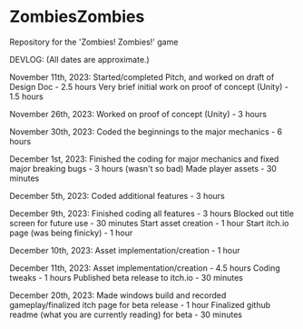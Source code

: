 # ZombiesZombies
 Repository for the 'Zombies! Zombies!' game


DEVLOG:
(All dates are approximate.)

November 11th, 2023:
Started/completed Pitch, and worked on draft of Design Doc - 2.5 hours
Very brief initial work on proof of concept (Unity) - 1.5 hours

November 26th, 2023:
Worked on proof of concept (Unity) - 3 hours

November 30th, 2023:
Coded the beginnings to the major mechanics - 6 hours

December 1st, 2023:
Finished the coding for major mechanics and fixed major breaking bugs - 3 hours (wasn't so bad)
Made player assets - 30 minutes

December 5th, 2023: 
Coded additional features - 3 hours

December 9th, 2023:
Finished coding all features - 3 hours
Blocked out title screen for future use - 30 minutes
Start asset creation - 1 hour
Start itch.io page (was being finicky) - 1 hour

December 10th, 2023:
Asset implementation/creation - 1 hour

December 11th, 2023: 
Asset implementation/creation - 4.5 hours
Coding tweaks - 1 hours
Published beta release to itch.io - 30 minutes

December 20th, 2023:
Made windows build and recorded gameplay/finalized itch page for beta release - 1 hour
Finalized github readme (what you are currently reading) for beta - 30 minutes

